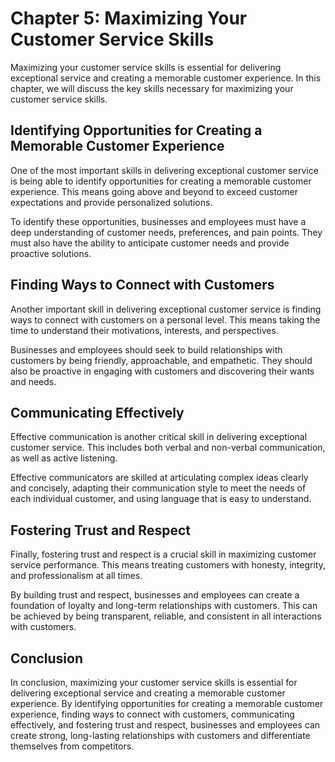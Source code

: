 Chapter 5: Maximizing Your Customer Service Skills
==================================================

Maximizing your customer service skills is essential for delivering exceptional service and creating a memorable customer experience. In this chapter, we will discuss the key skills necessary for maximizing your customer service skills.

Identifying Opportunities for Creating a Memorable Customer Experience
----------------------------------------------------------------------

One of the most important skills in delivering exceptional customer service is being able to identify opportunities for creating a memorable customer experience. This means going above and beyond to exceed customer expectations and provide personalized solutions.

To identify these opportunities, businesses and employees must have a deep understanding of customer needs, preferences, and pain points. They must also have the ability to anticipate customer needs and provide proactive solutions.

Finding Ways to Connect with Customers
--------------------------------------

Another important skill in delivering exceptional customer service is finding ways to connect with customers on a personal level. This means taking the time to understand their motivations, interests, and perspectives.

Businesses and employees should seek to build relationships with customers by being friendly, approachable, and empathetic. They should also be proactive in engaging with customers and discovering their wants and needs.

Communicating Effectively
-------------------------

Effective communication is another critical skill in delivering exceptional customer service. This includes both verbal and non-verbal communication, as well as active listening.

Effective communicators are skilled at articulating complex ideas clearly and concisely, adapting their communication style to meet the needs of each individual customer, and using language that is easy to understand.

Fostering Trust and Respect
---------------------------

Finally, fostering trust and respect is a crucial skill in maximizing customer service performance. This means treating customers with honesty, integrity, and professionalism at all times.

By building trust and respect, businesses and employees can create a foundation of loyalty and long-term relationships with customers. This can be achieved by being transparent, reliable, and consistent in all interactions with customers.

Conclusion
----------

In conclusion, maximizing your customer service skills is essential for delivering exceptional service and creating a memorable customer experience. By identifying opportunities for creating a memorable customer experience, finding ways to connect with customers, communicating effectively, and fostering trust and respect, businesses and employees can create strong, long-lasting relationships with customers and differentiate themselves from competitors.
